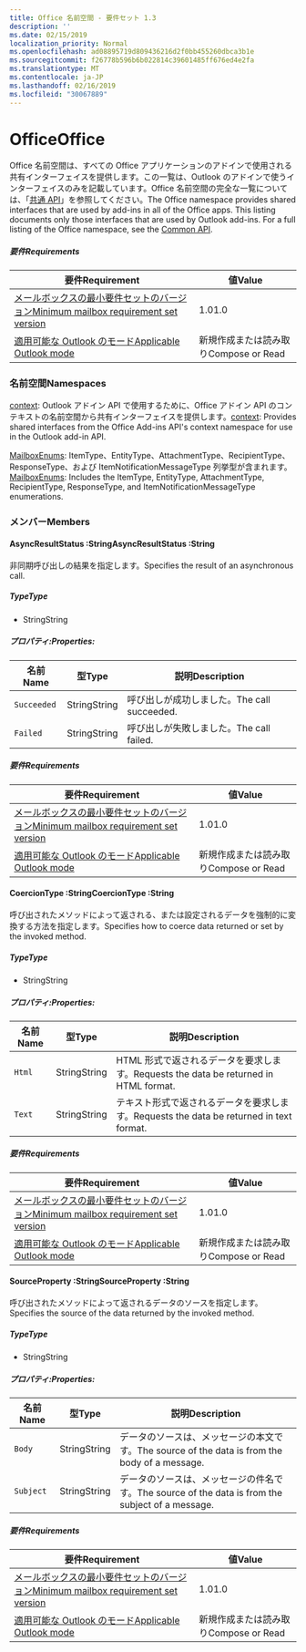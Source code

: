 ```yaml
---
title: Office 名前空間 - 要件セット 1.3
description: ''
ms.date: 02/15/2019
localization_priority: Normal
ms.openlocfilehash: ad08895719d809436216d2f0bb455260dbca3b1e
ms.sourcegitcommit: f26778b596b6b022814c39601485ff676ed4e2fa
ms.translationtype: MT
ms.contentlocale: ja-JP
ms.lasthandoff: 02/16/2019
ms.locfileid: "30067889"
---
```

# <a name="office"></a><span data-ttu-id="6b9b3-102">Office</span><span class="sxs-lookup"><span data-stu-id="6b9b3-102">Office</span></span>

<span data-ttu-id="6b9b3-p101">Office 名前空間は、すべての Office アプリケーションのアドインで使用される共有インターフェイスを提供します。この一覧は、Outlook のアドインで使うインターフェイスのみを記載しています。Office 名前空間の完全な一覧については、「[共通 API](/javascript/api/office)」を参照してください。</span><span class="sxs-lookup"><span data-stu-id="6b9b3-p101">The Office namespace provides shared interfaces that are used by add-ins in all of the Office apps. This listing documents only those interfaces that are used by Outlook add-ins. For a full listing of the Office namespace, see the [Common API](/javascript/api/office).</span></span>

##### <a name="requirements"></a><span data-ttu-id="6b9b3-105">要件</span><span class="sxs-lookup"><span data-stu-id="6b9b3-105">Requirements</span></span>

|<span data-ttu-id="6b9b3-106">要件</span><span class="sxs-lookup"><span data-stu-id="6b9b3-106">Requirement</span></span>| <span data-ttu-id="6b9b3-107">値</span><span class="sxs-lookup"><span data-stu-id="6b9b3-107">Value</span></span>|
|---|---|
|[<span data-ttu-id="6b9b3-108">メールボックスの最小要件セットのバージョン</span><span class="sxs-lookup"><span data-stu-id="6b9b3-108">Minimum mailbox requirement set version</span></span>](/office/dev/add-ins/reference/requirement-sets/outlook-api-requirement-sets)| <span data-ttu-id="6b9b3-109">1.0</span><span class="sxs-lookup"><span data-stu-id="6b9b3-109">1.0</span></span>|
|[<span data-ttu-id="6b9b3-110">適用可能な Outlook のモード</span><span class="sxs-lookup"><span data-stu-id="6b9b3-110">Applicable Outlook mode</span></span>](https://docs.microsoft.com/outlook/add-ins/#extension-points)| <span data-ttu-id="6b9b3-111">新規作成または読み取り</span><span class="sxs-lookup"><span data-stu-id="6b9b3-111">Compose or Read</span></span>|

### <a name="namespaces"></a><span data-ttu-id="6b9b3-112">名前空間</span><span class="sxs-lookup"><span data-stu-id="6b9b3-112">Namespaces</span></span>

<span data-ttu-id="6b9b3-113">[context](office.context.md): Outlook アドイン API で使用するために、Office アドイン API のコンテキストの名前空間から共有インターフェイスを提供します。</span><span class="sxs-lookup"><span data-stu-id="6b9b3-113">[context](office.context.md): Provides shared interfaces from the Office Add-ins API's context namespace for use in the Outlook add-in API.</span></span>

<span data-ttu-id="6b9b3-114">[MailboxEnums](/javascript/api/outlook_1_3/office.mailboxenums.attachmenttype): ItemType、EntityType、AttachmentType、RecipientType、ResponseType、および ItemNotificationMessageType 列挙型が含まれます。</span><span class="sxs-lookup"><span data-stu-id="6b9b3-114">[MailboxEnums](/javascript/api/outlook_1_3/office.mailboxenums.attachmenttype): Includes the ItemType, EntityType, AttachmentType, RecipientType, ResponseType, and ItemNotificationMessageType enumerations.</span></span>

### <a name="members"></a><span data-ttu-id="6b9b3-115">メンバー</span><span class="sxs-lookup"><span data-stu-id="6b9b3-115">Members</span></span>

####  <a name="asyncresultstatus-string"></a><span data-ttu-id="6b9b3-116">AsyncResultStatus :String</span><span class="sxs-lookup"><span data-stu-id="6b9b3-116">AsyncResultStatus :String</span></span>

<span data-ttu-id="6b9b3-117">非同期呼び出しの結果を指定します。</span><span class="sxs-lookup"><span data-stu-id="6b9b3-117">Specifies the result of an asynchronous call.</span></span>

##### <a name="type"></a><span data-ttu-id="6b9b3-118">Type</span><span class="sxs-lookup"><span data-stu-id="6b9b3-118">Type</span></span>

*   <span data-ttu-id="6b9b3-119">String</span><span class="sxs-lookup"><span data-stu-id="6b9b3-119">String</span></span>

##### <a name="properties"></a><span data-ttu-id="6b9b3-120">プロパティ:</span><span class="sxs-lookup"><span data-stu-id="6b9b3-120">Properties:</span></span>

|<span data-ttu-id="6b9b3-121">名前</span><span class="sxs-lookup"><span data-stu-id="6b9b3-121">Name</span></span>| <span data-ttu-id="6b9b3-122">型</span><span class="sxs-lookup"><span data-stu-id="6b9b3-122">Type</span></span>| <span data-ttu-id="6b9b3-123">説明</span><span class="sxs-lookup"><span data-stu-id="6b9b3-123">Description</span></span>|
|---|---|---|
|`Succeeded`| <span data-ttu-id="6b9b3-124">String</span><span class="sxs-lookup"><span data-stu-id="6b9b3-124">String</span></span>|<span data-ttu-id="6b9b3-125">呼び出しが成功しました。</span><span class="sxs-lookup"><span data-stu-id="6b9b3-125">The call succeeded.</span></span>|
|`Failed`| <span data-ttu-id="6b9b3-126">String</span><span class="sxs-lookup"><span data-stu-id="6b9b3-126">String</span></span>|<span data-ttu-id="6b9b3-127">呼び出しが失敗しました。</span><span class="sxs-lookup"><span data-stu-id="6b9b3-127">The call failed.</span></span>|

##### <a name="requirements"></a><span data-ttu-id="6b9b3-128">要件</span><span class="sxs-lookup"><span data-stu-id="6b9b3-128">Requirements</span></span>

|<span data-ttu-id="6b9b3-129">要件</span><span class="sxs-lookup"><span data-stu-id="6b9b3-129">Requirement</span></span>| <span data-ttu-id="6b9b3-130">値</span><span class="sxs-lookup"><span data-stu-id="6b9b3-130">Value</span></span>|
|---|---|
|[<span data-ttu-id="6b9b3-131">メールボックスの最小要件セットのバージョン</span><span class="sxs-lookup"><span data-stu-id="6b9b3-131">Minimum mailbox requirement set version</span></span>](/office/dev/add-ins/reference/requirement-sets/outlook-api-requirement-sets)| <span data-ttu-id="6b9b3-132">1.0</span><span class="sxs-lookup"><span data-stu-id="6b9b3-132">1.0</span></span>|
|[<span data-ttu-id="6b9b3-133">適用可能な Outlook のモード</span><span class="sxs-lookup"><span data-stu-id="6b9b3-133">Applicable Outlook mode</span></span>](https://docs.microsoft.com/outlook/add-ins/#extension-points)| <span data-ttu-id="6b9b3-134">新規作成または読み取り</span><span class="sxs-lookup"><span data-stu-id="6b9b3-134">Compose or Read</span></span>|

####  <a name="coerciontype-string"></a><span data-ttu-id="6b9b3-135">CoercionType :String</span><span class="sxs-lookup"><span data-stu-id="6b9b3-135">CoercionType :String</span></span>

<span data-ttu-id="6b9b3-136">呼び出されたメソッドによって返される、または設定されるデータを強制的に変換する方法を指定します。</span><span class="sxs-lookup"><span data-stu-id="6b9b3-136">Specifies how to coerce data returned or set by the invoked method.</span></span>

##### <a name="type"></a><span data-ttu-id="6b9b3-137">Type</span><span class="sxs-lookup"><span data-stu-id="6b9b3-137">Type</span></span>

*   <span data-ttu-id="6b9b3-138">String</span><span class="sxs-lookup"><span data-stu-id="6b9b3-138">String</span></span>

##### <a name="properties"></a><span data-ttu-id="6b9b3-139">プロパティ:</span><span class="sxs-lookup"><span data-stu-id="6b9b3-139">Properties:</span></span>

|<span data-ttu-id="6b9b3-140">名前</span><span class="sxs-lookup"><span data-stu-id="6b9b3-140">Name</span></span>| <span data-ttu-id="6b9b3-141">型</span><span class="sxs-lookup"><span data-stu-id="6b9b3-141">Type</span></span>| <span data-ttu-id="6b9b3-142">説明</span><span class="sxs-lookup"><span data-stu-id="6b9b3-142">Description</span></span>|
|---|---|---|
|`Html`| <span data-ttu-id="6b9b3-143">String</span><span class="sxs-lookup"><span data-stu-id="6b9b3-143">String</span></span>|<span data-ttu-id="6b9b3-144">HTML 形式で返されるデータを要求します。</span><span class="sxs-lookup"><span data-stu-id="6b9b3-144">Requests the data be returned in HTML format.</span></span>|
|`Text`| <span data-ttu-id="6b9b3-145">String</span><span class="sxs-lookup"><span data-stu-id="6b9b3-145">String</span></span>|<span data-ttu-id="6b9b3-146">テキスト形式で返されるデータを要求します。</span><span class="sxs-lookup"><span data-stu-id="6b9b3-146">Requests the data be returned in text format.</span></span>|

##### <a name="requirements"></a><span data-ttu-id="6b9b3-147">要件</span><span class="sxs-lookup"><span data-stu-id="6b9b3-147">Requirements</span></span>

|<span data-ttu-id="6b9b3-148">要件</span><span class="sxs-lookup"><span data-stu-id="6b9b3-148">Requirement</span></span>| <span data-ttu-id="6b9b3-149">値</span><span class="sxs-lookup"><span data-stu-id="6b9b3-149">Value</span></span>|
|---|---|
|[<span data-ttu-id="6b9b3-150">メールボックスの最小要件セットのバージョン</span><span class="sxs-lookup"><span data-stu-id="6b9b3-150">Minimum mailbox requirement set version</span></span>](/office/dev/add-ins/reference/requirement-sets/outlook-api-requirement-sets)| <span data-ttu-id="6b9b3-151">1.0</span><span class="sxs-lookup"><span data-stu-id="6b9b3-151">1.0</span></span>|
|[<span data-ttu-id="6b9b3-152">適用可能な Outlook のモード</span><span class="sxs-lookup"><span data-stu-id="6b9b3-152">Applicable Outlook mode</span></span>](https://docs.microsoft.com/outlook/add-ins/#extension-points)| <span data-ttu-id="6b9b3-153">新規作成または読み取り</span><span class="sxs-lookup"><span data-stu-id="6b9b3-153">Compose or Read</span></span>|

####  <a name="sourceproperty-string"></a><span data-ttu-id="6b9b3-154">SourceProperty :String</span><span class="sxs-lookup"><span data-stu-id="6b9b3-154">SourceProperty :String</span></span>

<span data-ttu-id="6b9b3-155">呼び出されたメソッドによって返されるデータのソースを指定します。</span><span class="sxs-lookup"><span data-stu-id="6b9b3-155">Specifies the source of the data returned by the invoked method.</span></span>

##### <a name="type"></a><span data-ttu-id="6b9b3-156">Type</span><span class="sxs-lookup"><span data-stu-id="6b9b3-156">Type</span></span>

*   <span data-ttu-id="6b9b3-157">String</span><span class="sxs-lookup"><span data-stu-id="6b9b3-157">String</span></span>

##### <a name="properties"></a><span data-ttu-id="6b9b3-158">プロパティ:</span><span class="sxs-lookup"><span data-stu-id="6b9b3-158">Properties:</span></span>

|<span data-ttu-id="6b9b3-159">名前</span><span class="sxs-lookup"><span data-stu-id="6b9b3-159">Name</span></span>| <span data-ttu-id="6b9b3-160">型</span><span class="sxs-lookup"><span data-stu-id="6b9b3-160">Type</span></span>| <span data-ttu-id="6b9b3-161">説明</span><span class="sxs-lookup"><span data-stu-id="6b9b3-161">Description</span></span>|
|---|---|---|
|`Body`| <span data-ttu-id="6b9b3-162">String</span><span class="sxs-lookup"><span data-stu-id="6b9b3-162">String</span></span>|<span data-ttu-id="6b9b3-163">データのソースは、メッセージの本文です。</span><span class="sxs-lookup"><span data-stu-id="6b9b3-163">The source of the data is from the body of a message.</span></span>|
|`Subject`| <span data-ttu-id="6b9b3-164">String</span><span class="sxs-lookup"><span data-stu-id="6b9b3-164">String</span></span>|<span data-ttu-id="6b9b3-165">データのソースは、メッセージの件名です。</span><span class="sxs-lookup"><span data-stu-id="6b9b3-165">The source of the data is from the subject of a message.</span></span>|

##### <a name="requirements"></a><span data-ttu-id="6b9b3-166">要件</span><span class="sxs-lookup"><span data-stu-id="6b9b3-166">Requirements</span></span>

|<span data-ttu-id="6b9b3-167">要件</span><span class="sxs-lookup"><span data-stu-id="6b9b3-167">Requirement</span></span>| <span data-ttu-id="6b9b3-168">値</span><span class="sxs-lookup"><span data-stu-id="6b9b3-168">Value</span></span>|
|---|---|
|[<span data-ttu-id="6b9b3-169">メールボックスの最小要件セットのバージョン</span><span class="sxs-lookup"><span data-stu-id="6b9b3-169">Minimum mailbox requirement set version</span></span>](/office/dev/add-ins/reference/requirement-sets/outlook-api-requirement-sets)| <span data-ttu-id="6b9b3-170">1.0</span><span class="sxs-lookup"><span data-stu-id="6b9b3-170">1.0</span></span>|
|[<span data-ttu-id="6b9b3-171">適用可能な Outlook のモード</span><span class="sxs-lookup"><span data-stu-id="6b9b3-171">Applicable Outlook mode</span></span>](https://docs.microsoft.com/outlook/add-ins/#extension-points)| <span data-ttu-id="6b9b3-172">新規作成または読み取り</span><span class="sxs-lookup"><span data-stu-id="6b9b3-172">Compose or Read</span></span>|
